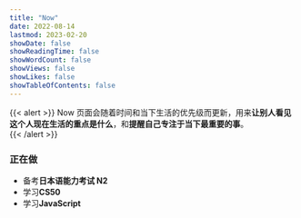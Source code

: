 ```yaml
---
title: "Now"
date: 2022-08-14
lastmod: 2023-02-20
showDate: false
showReadingTime: false
showWordCount: false
showViews: false
showLikes: false
showTableOfContents: false
---
```


{{< alert >}}
Now 页面会随着时间和当下生活的优先级而更新，用来**让别人看见这个人现在生活的重点是什么**，和**提醒自己专注于当下最重要的事**。  
{{< /alert >}}


### 正在做
- 备考**日本语能力考试 N2**
- 学习**CS50**
- 学习**JavaScript**